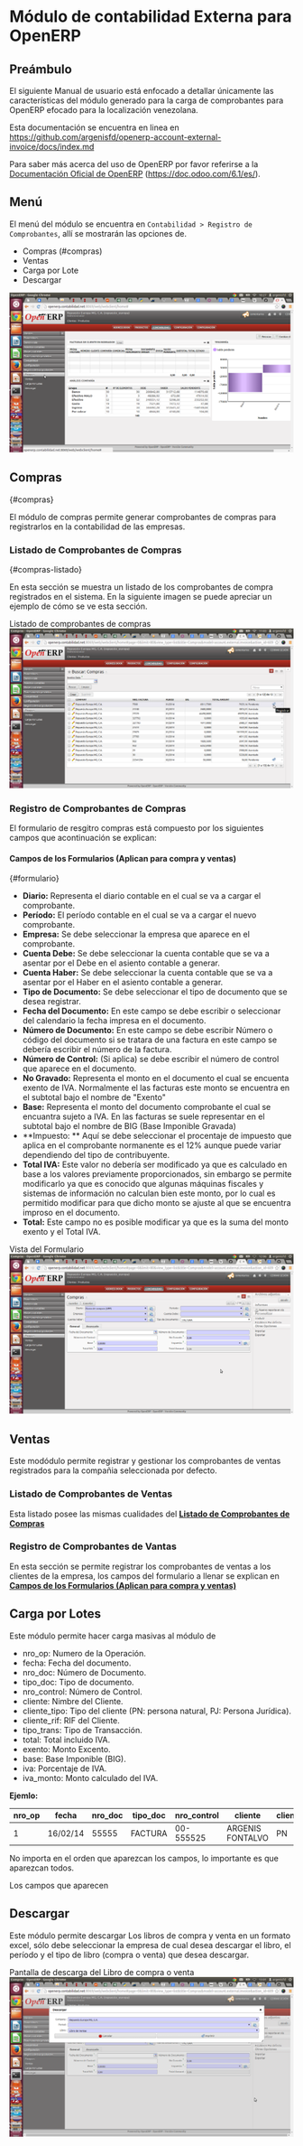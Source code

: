 Módulo de contabilidad Externa para OpenERP
===========================================

Preámbulo
---------

El siguiente Manual de usuario está enfocado a detallar únicamente las características del módulo generado para la carga de comprobantes para OpenERP efocado para la localización venezolana.

Esta documentación se encuentra en linea en <https://github.com/argenisfd/openerp-account-external-invoice/docs/index.md>

Para saber más acerca del uso de OpenERP por favor referirse a la [Documentación Oficial de OpenERP][1] (https://doc.odoo.com/6.1/es/). 


Menú
------------------------

El menú del módulo se encuentra en `Contabilidad > Registro de Comprobantes`, allí se mostrarán las opciones de.

* Compras (#compras)
* Ventas 
* Carga por Lote
* Descargar

![Menú del Módulo](./docs-assets/menu.png)

Compras
--------
{#compras}

El módulo de compras permite generar comprobantes de compras para registrarlos en la contabilidad de las empresas.


### Listado de Comprobantes de Compras
{#compras-listado}

En esta sección se muestra un listado de los comprobantes de compra registrados en el sistema. En la siguiente imagen se puede apreciar un ejemplo de cómo se ve esta sección.

Listado de comprobantes de compras
![Listado de Comprobantes de Compras](./docs-assets/compras-listado.png)

### Registro de Comprobantes de Compras

El formulario de resgitro compras está compuesto por los siguientes campos que acontinuación se explican:

#### Campos de los Formularios (Aplican para compra y ventas)
{#formulario}

* **Diario:** Representa el diario contable  en el cual se va a cargar el comprobante.
* **Período:** El período contable en el cual se va a cargar el nuevo comprobante.
* **Empresa:** Se debe seleccionar la empresa que aparece en el comprobante.
* **Cuenta Debe:** Se debe seleccionar la cuenta contable que se va a asentar por el Debe en el asiento contable a generar.
* **Cuenta Haber:** Se debe seleccionar la cuenta contable que se va a asentar por el Haber en el asiento contable a generar.
* **Tipo de Documento:** Se debe seleccionar el tipo de documento que se desea registrar.
* **Fecha del Documento:** En este campo se debe escribir o seleccionar del calendario la fecha impresa en el documento.
* **Número de Documento:** En este campo se debe escribir Número o código del documento si se tratara de una factura en este campo se debería escribir el número de la factura.
* **Número de Control:** (Si aplica) se debe escribir el número de control que aparece en el documento.
* **No Gravado:** Representa el monto en el documento el cual se encuenta exento de IVA. Normalmente el las facturas este monto se encuentra en el subtotal bajo el nombre de "Exento"
* **Base:** Representa el monto del documento comprobante el cual se encuantra sujeto a IVA. En las facturas se suele representar en el subtotal bajo el nombre de BIG (Base Imponible Gravada) 
* **Impuesto: ** Aquí se debe seleccionar el procentaje de impuesto que aplica en el comprobante normanente es el 12% aunque puede variar dependiendo del tipo de contribuyente.
* **Total IVA:** Este valor no debería ser modificado ya que es calculado en base a los valores previamente proporcionados, sin embargo se permite modificarlo ya que es conocido que algunas máquinas fiscales y sistemas de información no calculan bien este monto, por lo cual es permitido modificar para que dicho monto se ajuste al que se encuentra improso en el documento.
* **Total:** Este campo no es posible modificar ya que es la suma del monto exento y el Total IVA.

Vista del Formulario ![Formulario](./docs-assets/compras-formulario.png)


Ventas
------

Este modódulo permite registrar y gestionar los comprobantes de ventas registrados para la compañia seleccionada por defecto.


### Listado de Comprobantes de Ventas

Esta listado posee las mismas cualidades del [**Listado de Comprobantes de Compras**](#compras-listado)

### Registro de Comprobantes de Vantas

En esta sección se permite registrar los comprobantes de ventas a los clientes de la empresa, los campos del formulario a llenar se explican en [**Campos de los Formularios (Aplican para compra y ventas)**](#formulario)


Carga por Lotes
---------------

Este módulo permite hacer carga masivas al módulo de 

* nro_op: Numero de la Operación.
* fecha: Fecha del documento.
* nro_doc: Número de Documento.
* tipo_doc: Tipo de documento.
* nro_control: Número de Control.
* cliente: Nimbre del Cliente.
* cliente_tipo: Tipo del cliente (PN: persona natural, PJ: Persona Jurídica).
* cliente_rif: RIF del Cliente.
* tipo_trans: Tipo de Transacción.
* total: Total incluido IVA.
* exento: Monto Excento.
* base: Base Imponible (BIG).
* iva: Porcentaje de IVA.
* iva_monto: Monto calculado del IVA.

**Ejemlo:**

| nro_op | fecha    | nro_doc | tipo_doc | nro_control | cliente          | cliente_tipo | cliente_rif | tipo_trans   | total | exento | base | iva | iva_monto |
| ------ | -------- | ------- | -------- | ----------- | ---------------- | ------------ | ----------- | ------------ | ----- | ------ | ---- | --- | --------- |
| 1      | 16/02/14 | 55555   | FACTURA  | 00-555525   | ARGENIS FONTALVO | PN           |  V194680976 | 01-REG	      | 5000  | 500    |  0   | 12  | 0         |

No importa en el orden que aparezcan los campos, lo importante es que aparezcan todos.

Los campos que aparecen 


Descargar
----------
Este módulo permite descargar Los libros de compra y venta en un formato excel, sólo debe seleccionar la empresa de cual desea descargar el libro, el período y el tipo de libro (compra o venta) que desea descargar.

Pantalla de descarga del Libro de compra o venta
![Descarga](./docs-assets/descargas.png)




[1]: http://https://doc.odoo.com/6.1/es/  